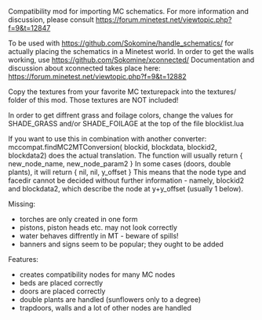 
Compatibility mod for importing MC schematics.
For more information and discussion, please consult
	https://forum.minetest.net/viewtopic.php?f=9&t=12847

To be used with
	https://github.com/Sokomine/handle_schematics/
for actually placing the schematics in a Minetest world.
In order to get the walls working, use
	https://github.com/Sokomine/xconnected/
Documentation and discussion about xconnected takes place here:
	https://forum.minetest.net/viewtopic.php?f=9&t=12882

Copy the textures from your favorite MC texturepack into the
textures/ folder of this mod. Those textures are NOT included!

In order to get diffrent grass and foilage colors, change
the values for SHADE_GRASS and/or SHADE_FOILAGE at the top of
the file blocklist.lua

If you want to use this in combination with another converter:
	mccompat.findMC2MTConversion(
		blockid, blockdata,
		blockid2, blockdata2)
does the actual translation. The function will usually return
	{ new_node_name, new_node_param2 }
In some cases (doors, double plants), it will return
	{ nil, nil,  y_offset }
This means that the node type and facedir cannot be decided
without further information - namely, blockid2 and blockdata2,
which describe the node at y+y_offset (usually 1 below).


Missing:
* torches are only created in one form
* pistons, piston heads etc. may not look correctly
* water behaves diffrently in MT - beware of spills!
* banners and signs seem to be popular; they ought to be added

Features:
* creates compatibility nodes for many MC nodes
* beds are placed correctly
* doors are placed correctly
* double plants are handled (sunflowers only to a degree)
* trapdoors, walls and a lot of other nodes are handled
